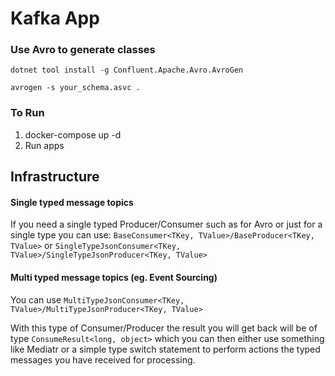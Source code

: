 # Kafka App

### Use Avro to generate classes

`dotnet tool install -g Confluent.Apache.Avro.AvroGen`

`avrogen -s your_schema.asvc .`

### To Run

1. docker-compose up -d
2. Run apps

## Infrastructure

#### Single typed message topics
If you need a single typed Producer/Consumer such as for Avro or just for a single type
you can use: `BaseConsumer<TKey, TValue>/BaseProducer<TKey, TValue>` or `SingleTypeJsonConsumer<TKey, TValue>/SingleTypeJsonProducer<TKey, TValue>`

#### Multi typed message topics (eg. Event Sourcing)
You can use `MultiTypeJsonConsumer<TKey, TValue>/MultiTypeJsonProducer<TKey, TValue>`

With this type of Consumer/Producer the result you will get back will be of type `ConsumeResult<long, object>` which you can then either use something like Mediatr or a simple type switch statement to perform actions the typed messages you have received for processing.